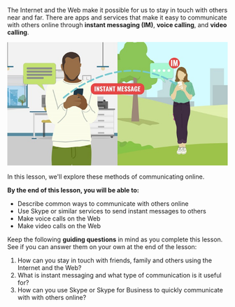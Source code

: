 
The Internet and the Web make it possible for us to stay in touch with others near and far. There are apps and services that make it easy to communicate with others online through **instant messaging (IM)**, **voice calling**, and **video calling**.

![Illustration - 2 characters sending instant messages using mobile devices](../media/Chat_Online_Illustration.jpg)

In this lesson, we'll explore these methods of communicating online.

**By the end of this lesson, you will be able to:**

*   Describe common ways to communicate with others online
*   Use Skype or similar services to send instant messages to others
*   Make voice calls on the Web
*   Make video calls on the Web

Keep the following **guiding questions** in mind as you complete this lesson. See if you can answer them on your own at the end of the lesson:

1.  How can you stay in touch with friends, family and others using the Internet and the Web?
2.  What is instant messaging and what type of communication is it useful for?
3.  How can you use Skype or Skype for Business to quickly communicate with with others online?